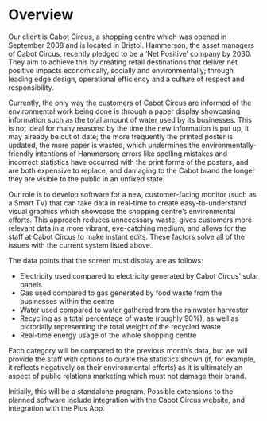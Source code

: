 # Overview

Our client is Cabot Circus, a shopping centre which was opened in September 2008 and is located in Bristol. Hammerson, the asset managers of Cabot Circus, recently pledged to be a ‘Net Positive’ company by 2030. They aim to achieve this by creating retail destinations that deliver net positive impacts economically, socially and environmentally; through leading edge design, operational efficiency and a culture of respect and responsibility.
 
Currently, the only way the customers of Cabot Circus are informed of the environmental work being done is through a paper display showcasing information such as the total amount of water used by its businesses. This is not ideal for many reasons: by the time the new information is put up, it may already be out of date; the more frequently the printed poster is updated, the more paper is wasted, which undermines the environmentally-friendly intentions of Hammerson; errors like spelling mistakes and incorrect statistics have occurred with the print forms of the posters, and are both expensive to replace, and damaging to the Cabot brand the longer they are visible to the public in an unfixed state.

Our role is to develop software for a new, customer-facing monitor (such as a Smart TV) that can take data in real-time to create easy-to-understand visual graphics which showcase the shopping centre’s environmental efforts. This approach reduces unnecessary waste, gives customers more relevant data in a more vibrant, eye-catching medium, and allows for the staff at Cabot Circus to make instant edits. These factors solve all of the issues with the current system listed above.

The data points that the screen must display are as follows: 
- Electricity used compared to electricity generated by Cabot Circus’ solar panels
- Gas used compared to gas generated by food waste from the businesses within the centre
- Water used compared to water gathered from the rainwater harvester
- Recycling as a total percentage of waste (roughly 90%), as well as pictorially representing the total weight of the recycled waste
- Real-time energy usage of the whole shopping centre

Each category will be compared to the previous month’s data, but we will provide the staff with options to curate the statistics shown (if, for example, it reflects negatively on their environmental efforts) as it is ultimately an aspect of public relations marketing which must not damage their brand. 

Initially, this will be a standalone program. Possible extensions to the planned software include integration with the Cabot Circus website, and integration with the Plus App.


